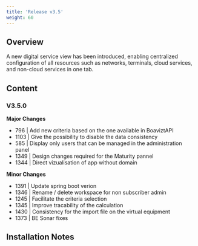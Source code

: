 ```yaml
---
title: 'Release v3.5'
weight: 60
---
```


## Overview
A new digital service view has been introduced, enabling centralized configuration of
all resources such as networks, terminals, cloud services, and non-cloud services in one tab.
## Content

### V3.5.0
**Major Changes**

- 796 | Add new criteria based on the one available in BoaviztAPI
- 1103 | Give the possibility to disable the data consistency
- 585 | Display only users that can be managed in the administration panel
- 1349 | Design changes required for the Maturity pannel
- 1344 | Direct vizualisation of app without domain

**Minor Changes**

- 1391 | Update spring boot verion
- 1346 | Rename / delete workspace for non subscriber admin
- 1245 | Facilitate the criteria selection
- 1345 | Improve tracability of the calculation
- 1430 | Consistency for the import file on the virtual equipment
- 1373 | BE Sonar fixes

## Installation Notes

